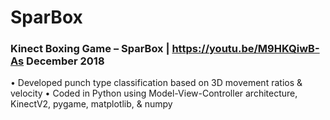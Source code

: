 # SparBox
### Kinect Boxing Game – SparBox | https://youtu.be/M9HKQiwB-As 					      December 2018
•	Developed punch type classification based on 3D movement ratios & velocity
•	Coded in Python using Model-View-Controller architecture, KinectV2, pygame, matplotlib, & numpy
